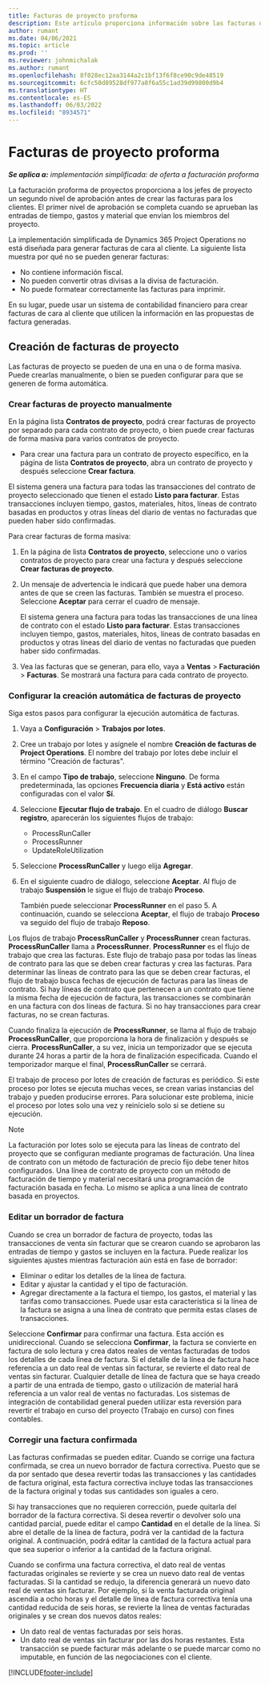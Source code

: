 ```yaml
---
title: Facturas de proyecto proforma
description: Este artículo proporciona información sobre las facturas de proyectos proforma en Project Operations.
author: rumant
ms.date: 04/06/2021
ms.topic: article
ms.prod: ''
ms.reviewer: johnmichalak
ms.author: rumant
ms.openlocfilehash: 8f028ec12aa3144a2c1bf13f6f8ce90c9de48519
ms.sourcegitcommit: 6cfc50d89528df977a8f6a55c1ad39d99800d9b4
ms.translationtype: HT
ms.contentlocale: es-ES
ms.lasthandoff: 06/03/2022
ms.locfileid: "8934571"
---
```

# <a name="proforma-project-invoices"></a>Facturas de proyecto proforma

_**Se aplica a:** implementación simplificada: de oferta a facturación proforma_

La facturación proforma de proyectos proporciona a los jefes de proyecto un segundo nivel de aprobación antes de crear las facturas para los clientes. El primer nivel de aprobación se completa cuando se aprueban las entradas de tiempo, gastos y material que envían los miembros del proyecto.

La implementación simplificada de Dynamics 365 Project Operations no está diseñada para generar facturas de cara al cliente. La siguiente lista muestra por qué no se pueden generar facturas:

- No contiene información fiscal.
- No pueden convertir otras divisas a la divisa de facturación.
- No puede formatear correctamente las facturas para imprimir.

En su lugar, puede usar un sistema de contabilidad financiero para crear facturas de cara al cliente que utilicen la información en las propuestas de factura generadas.

## <a name="creating-project-invoices"></a>Creación de facturas de proyecto

Las facturas de proyecto se pueden de una en una o de forma masiva. Puede crearlas manualmente, o bien se pueden configurar para que se generen de forma automática.

### <a name="manually-create-project-invoices"></a>Crear facturas de proyecto manualmente 

En la página lista **Contratos de proyecto**, podrá crear facturas de proyecto por separado para cada contrato de proyecto, o bien puede crear facturas de forma masiva para varios contratos de proyecto.

   - Para crear una factura para un contrato de proyecto específico, en la página de lista **Contratos de proyecto**, abra un contrato de proyecto y después seleccione **Crear factura**.

   El sistema genera una factura para todas las transacciones del contrato de proyecto seleccionado que tienen el estado **Listo para facturar**. Estas transacciones incluyen tiempo, gastos, materiales, hitos, líneas de contrato basadas en productos y otras líneas del diario de ventas no facturadas que pueden haber sido confirmadas.

Para crear facturas de forma masiva:

1. En la página de lista **Contratos de proyecto**, seleccione uno o varios contratos de proyecto para crear una factura y después seleccione **Crear facturas de proyecto**.
2. Un mensaje de advertencia le indicará que puede haber una demora antes de que se creen las facturas. También se muestra el proceso. Seleccione **Aceptar** para cerrar el cuadro de mensaje.

   El sistema genera una factura para todas las transacciones de una línea de contrato con el estado **Listo para facturar**. Estas transacciones incluyen tiempo, gastos, materiales, hitos, líneas de contrato basadas en productos y otras líneas del diario de ventas no facturadas que pueden haber sido confirmadas.

3. Vea las facturas que se generan, para ello, vaya a **Ventas** \> **Facturación** \> **Facturas**. Se mostrará una factura para cada contrato de proyecto.

### <a name="set-up-automated-creation-of-project-invoices"></a>Configurar la creación automática de facturas de proyecto 

Siga estos pasos para configurar la ejecución automática de facturas.

1. Vaya a **Configuración** \> **Trabajos por lotes**.
2. Cree un trabajo por lotes y asígnele el nombre **Creación de facturas de Project Operations**. El nombre del trabajo por lotes debe incluir el término "Creación de facturas".
3. En el campo **Tipo de trabajo**, seleccione **Ninguno**. De forma predeterminada, las opciones **Frecuencia diaria** y **Está activo** están configuradas con el valor **Sí**.
4. Seleccione **Ejecutar flujo de trabajo**. En el cuadro de diálogo **Buscar registro**, aparecerán los siguientes flujos de trabajo:

    - ProcessRunCaller
    - ProcessRunner
    - UpdateRoleUtilization

5. Seleccione **ProcessRunCaller** y luego elija **Agregar**.
6. En el siguiente cuadro de diálogo, seleccione **Aceptar**. Al flujo de trabajo **Suspensión** le sigue el flujo de trabajo **Proceso**.

    También puede seleccionar **ProcessRunner** en el paso 5. A continuación, cuando se selecciona **Aceptar**, el flujo de trabajo **Proceso** va seguido del flujo de trabajo **Reposo**.

Los flujos de trabajo **ProcessRunCaller** y **ProcessRunner** crean facturas. **ProcessRunCaller** llama a **ProcessRunner**. **ProcessRunner** es el flujo de trabajo que crea las facturas. Este flujo de trabajo pasa por todas las líneas de contrato para las que se deben crear facturas y crea las facturas. Para determinar las líneas de contrato para las que se deben crear facturas, el flujo de trabajo busca fechas de ejecución de facturas para las líneas de contrato. Si hay líneas de contrato que pertenecen a un contrato que tiene la misma fecha de ejecución de factura, las transacciones se combinarán en una factura con dos líneas de factura. Si no hay transacciones para crear facturas, no se crean facturas.

Cuando finaliza la ejecución de **ProcessRunner**, se llama al flujo de trabajo **ProcessRunCaller**, que proporciona la hora de finalización y después se cierra. **ProcessRunCaller**, a su vez, inicia un temporizador que se ejecuta durante 24 horas a partir de la hora de finalización especificada. Cuando el temporizador marque el final, **ProcessRunCaller** se cerrará.

El trabajo de proceso por lotes de creación de facturas es periódico. Si este proceso por lotes se ejecuta muchas veces, se crean varias instancias del trabajo y pueden producirse errores. Para solucionar este problema, inicie el proceso por lotes solo una vez y reinícielo solo si se detiene su ejecución.

> [!NOTE]
> La facturación por lotes solo se ejecuta para las líneas de contrato del proyecto que se configuran mediante programas de facturación. Una línea de contrato con un método de facturación de precio fijo debe tener hitos configurados. Una línea de contrato de proyecto con un método de facturación de tiempo y material necesitará una programación de facturación basada en fecha. Lo mismo se aplica a una línea de contrato basada en proyectos.      
 
### <a name="edit-a-draft-invoice"></a>Editar un borrador de factura

Cuando se crea un borrador de factura de proyecto, todas las transacciones de venta sin facturar que se crearon cuando se aprobaron las entradas de tiempo y gastos se incluyen en la factura. Puede realizar los siguientes ajustes mientras facturación aún está en fase de borrador:

- Eliminar o editar los detalles de la línea de factura.
- Editar y ajustar la cantidad y el tipo de facturación.
- Agregar directamente a la factura el tiempo, los gastos, el material y las tarifas como transacciones. Puede usar esta característica si la línea de la factura se asigna a una línea de contrato que permita estas clases de transacciones.

Seleccione **Confirmar** para confirmar una factura. Esta acción es unidireccional. Cuando se selecciona **Confirmar**, la factura se convierte en factura de solo lectura y crea datos reales de ventas facturadas de todos los detalles de cada línea de factura. Si el detalle de la línea de factura hace referencia a un dato real de ventas sin facturar, se revierte el dato real de ventas sin facturar. Cualquier detalle de línea de factura que se haya creado a partir de una entrada de tiempo, gasto o utilización de material hará referencia a un valor real de ventas no facturadas. Los sistemas de integración de contabilidad general pueden utilizar esta reversión para revertir el trabajo en curso del proyecto (Trabajo en curso) con fines contables.

### <a name="correct-a-confirmed-invoice"></a>Corregir una factura confirmada

Las facturas confirmadas se pueden editar. Cuando se corrige una factura confirmada, se crea un nuevo borrador de factura correctiva. Puesto que se da por sentado que desea revertir todas las transacciones y las cantidades de factura original, esta factura correctiva incluye todas las transacciones de la factura original y todas sus cantidades son iguales a cero.

Si hay transacciones que no requieren corrección, puede quitarla del borrador de la factura correctiva. Si desea revertir o devolver solo una cantidad parcial, puede editar el campo **Cantidad** en el detalle de la línea. Si abre el detalle de la línea de factura, podrá ver la cantidad de la factura original. A continuación, podrá editar la cantidad de la factura actual para que sea superior o inferior a la cantidad de la factura original.

Cuando se confirma una factura correctiva, el dato real de ventas facturadas originales se revierte y se crea un nuevo dato real de ventas facturadas. Si la cantidad se redujo, la diferencia generará un nuevo dato real de ventas sin facturar. Por ejemplo, si la venta facturada original ascendía a ocho horas y el detalle de línea de factura correctiva tenía una cantidad reducida de seis horas, se revierte la línea de ventas facturadas originales y se crean dos nuevos datos reales:

- Un dato real de ventas facturadas por seis horas.
- Un dato real de ventas sin facturar por las dos horas restantes. Esta transacción se puede facturar más adelante o se puede marcar como no imputable, en función de las negociaciones con el cliente.



[!INCLUDE[footer-include](../../includes/footer-banner.md)]
